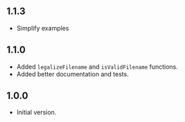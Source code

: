 ## 1.1.3

- Simplify examples

## 1.1.0

- Added `legalizeFilename` and `isValidFilename` functions.
- Added better documentation and tests.

## 1.0.0

- Initial version.
